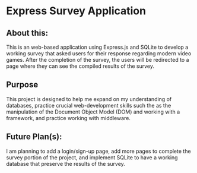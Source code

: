 # Express Survey Application
## About this:
This is an web-based application using Express.js and SQLite to develop a working survey that asked users for their response regarding modern video games. After the completion of the survey, the users will be redirected to a page where they can see the compiled results of the survey.
## Purpose
This project is designed to help me expand on my understanding of databases, practice crucial web-development skills such the as the manipulation of the Document Object Model (DOM) and working with a framework, and practice working with middleware.
## Future Plan(s):
I am planning to add a login/sign-up page, add more pages to complete the survey portion of the project, and implement SQLite to have a working database that preserve the results of the survey.
